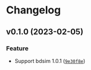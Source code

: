 # Changelog

<!--next-version-placeholder-->

## v0.1.0 (2023-02-05)
### Feature
* Support bdsim 1.0.1 ([`9e30f8e`](https://github.com/CallumJHays/bdsim_realtime/commit/9e30f8e8e6b6e740519b30f121af4490bcca9e7f))
